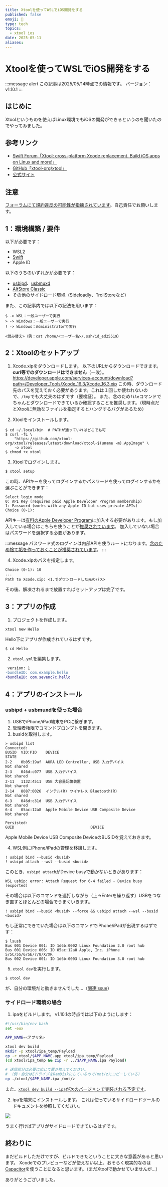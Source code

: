 ```yaml
---
title: Xtoolを使ってWSLでiOS開発をする
published: false
emoji: 🍏
type: tech
topics:
  - xtool ios
date: 2025-05-11
aliases:
---
```

# Xtoolを使ってWSLでiOS開発をする

:::message alert
この記事は2025/05/14時点での情報です。
バージョン：v1.10.1
:::

## はじめに
Xtoolというものを使えばLinux環境でもiOSの開発ができるというのを聞いたのでやってみました。

## 参考リンク
- [Swift Forum「Xtool: cross-platform Xcode replacement. Build iOS apps on Linux and more!」](https://forums.swift.org/t/xtool-cross-platform-xcode-replacement-build-ios-apps-on-linux-and-more/79803)
- [GitHub「xtool-org/xtool」](https://github.com/xtool-org/xtool)
- [公式サイト](https://xtool.sh)

## 注意
[フォーラムにて規約違反の可能性が指摘されています](https://forums.swift.org/t/xtool-cross-platform-xcode-replacement-build-ios-apps-on-linux-and-more/79803/2)。自己責任でお願いします。

## 1：環境構築 / 要件
以下が必要です：
- WSL2
- [Swift](https://www.swift.org/install/linux/)
- Apple ID

以下のうちのいずれかが必要です：
- [usbipd](https://learn.microsoft.com/en-us/windows/wsl/connect-usb)、[usbmuxd](https://github.com/libimobiledevice/usbmuxd)
- [AltStore Classic](https://faq.altstore.io/altstore-classic/your-altstore)
- その他のサイドロード環境（Sideloadly、TrollStoreなど）

また、この記事内では以下の記法を用います：
```
$ -> WSL：一般ユーザーで実行
> -> Windows：一般ユーザーで実行
! -> Windows：Administratorで実行

<読み替え>（例：cat /home/<ユーザー名>/.ssh/id_ed25519）
```
## 2：Xtoolのセットアップ
1. Xcode.xipをダウンロードします。
以下のURLからダウンロードできます。**curl等でのダウンロードはできません**（一敗）。
<https://developer.apple.com/services-account/download?path=/Developer_Tools/Xcode_16.3/Xcode_16.3.xip>
この時、ダウンロード先のパスを覚えておく必要があります。これは１回しか使われないので、`/tmp`でも大丈夫のはずです（要検証）。
また、念のため`file`コマンドでちゃんとダウンロードできているか確認することを推奨します。（現時点だとXtoolに無効なファイルを指定するとハングするバグがあるため）

2. Xtoolをインストールします。
```shell
$ cd ~/.local/bin  # PATHが通っていればどこでも可
$ curl -fL \
    "https://github.com/xtool-org/xtool/releases/latest/download/xtool-$(uname -m).AppImage" \
    -o xtool
$ chmod +x xtool
```

3. Xtoolでログインします。

```shell
$ xtool setup
```

この時、APIキーを使ってログインするかパスワードを使ってログインするかを選ぶことができます：
```shell
Select login mode
0: API Key (requires paid Apple Developer Program membership)
1: Password (works with any Apple ID but uses private APIs)
Choice (0-1):
```
APIキーは[有料のApple Developer Program](https://developer.apple.com/programs/enroll/)に加入する必要があります。もし加入している場合はこちらを使うことが[推奨されています](https://swiftpackageindex.com/xtool-org/xtool/1.10.1/documentation/xtool/installation-linux#:~:text=this%20is%20the%20recommended%20option.)。
加入していない場合はパスワードを選択する必要があります。

:::message
パスワード式のログインは内部APIを使うルートになります。[念のため捨て垢を作っておくことが推奨されています](https://swiftpackageindex.com/xtool-org/xtool/1.10.1/documentation/xtool/installation-linux#:~:text=%20you%20may%20want%20to%20create%20a%20throwaway%20apple%20id%20to%20be%20extra%20cautious.)。
:::

4. Xcode.xipのパスを指定します。

```
Choice (0-1): 10
...
Path to Xcode.xip: <1.でダウンロードした先のパス>
```

その後、解凍されるまで放置すればセットアップは完了です。

## 3：アプリの作成

1. プロジェクトを作成します。
```shell
xtool new Hello
```
Hello下にアプリが作成されているはずです。
```shell
$ cd Hello
```

2. `xtool.yml`を編集します。
```diff yml
 version: 1
-bundleID: com.example.hello
+bundleID: com.sevenc7c.hello
```
## 4：アプリのインストール
### usbipd + usbmuxdを使った場合
1. USBでiPhone/iPad端末をPCに繋ぎます。
2. 管理者権限でコマンドプロンプトを開きます。
3. busidを取得します。
```shell
> usbipd list
Connected:
BUSID  VID:PID    DEVICE                                                        STATE
2-2    0b05:19af  AURA LED Controller, USB 入力デバイス                         Not shared
2-3    046d:c077  USB 入力デバイス                                              Not shared
2-11   1132:4511  USB 大容量記憶装置                                            Not shared
2-14   8087:0026  インテル(R) ワイヤレス Bluetooth(R)                           Not shared
6-3    046d:c31d  USB 入力デバイス                                              Not shared
6-4    05ac:12a8  Apple Mobile Device USB Composite Device                      Not shared

Persisted:
GUID                                  DEVICE
```
Apple Mobile Device USB Composite DeviceのBUSIDを覚えておきます。

4. WSL側にiPhone/iPadの管理を移譲します。
```shell
! usbipd bind --busid <busid>
! usbipd attach --wsl --busid <busid>
```

このとき、`usbipd attach`がDevice busyで動かないときがあります：
```
WSL usbip: error: Attach Request for 6-4 failed - Device busy (exported)
```
その場合は以下のコマンドを連打しながら（上->Enterを繰り返す）USBをつなぎ直すとほとんどの場合でうまくいきます。
```
! usbipd bind --busid <busid> --force && usbipd attach --wsl --busid <busid>
```

もし正常にできていた場合は以下のコマンドでiPhone/iPadが出現するはずです：
```shell
$ lsusb
Bus 001 Device 001: ID 1d6b:0002 Linux Foundation 2.0 root hub
Bus 001 Device 006: ID 05ac:12a8 Apple, Inc. iPhone 5/5C/5S/6/SE/7/8/X/XR
Bus 002 Device 001: ID 1d6b:0003 Linux Foundation 3.0 root hub
```

5. `xtool dev`を実行します。
```
$ xtool dev
```

が、自分の環境だと動きませんでした...（[関連Issue](https://github.com/xtool-org/xtool/issues/19)）

### サイドロード環境の場合

1. ipaをビルドします。
v1.10.1の時点では以下のようにします：
```bash
#!/usr/bin/env bash
set -eux

APP_NAME=<アプリ名>

xtool dev build
mkdir -p xtool/ipa_temp/Payload
cp -r xtool/$APP_NAME.app xtool/ipa_temp/Payload
(cd xtool/ipa_temp && zip -r ../$APP_NAME.ipa Payload)

# 送信部分は必要に応じて置き換えてください。
# （例：自分はZドライブをRamDiskにしているので/mnt/zにコピーしている）
cp ./xtool/$APP_NAME.ipa /mnt/z
```

また、[`xtool dev build --ipa`が次のバージョンで実装される予定です](https://github.com/xtool-org/xtool/pull/24)。

2. ipaを端末にインストールします。
これは使っているサイドロードツールのドキュメントを参照してください。

![](https://storage.googleapis.com/zenn-user-upload/fa18ec732fa9-20250511.png)

うまく行けばアプリがサイドロードできているはずです。

## 終わりに
まだビルドしただけですが、ビルドできたということに大きな意義があると思います。
Xcodeでのプレビューなどが使えない以上、おそらく現実的なのは[Capacitor](https://capacitorjs.jp)を使うことになると思います。（まだXtoolで動かせていませんが...）

ありがとうございました。